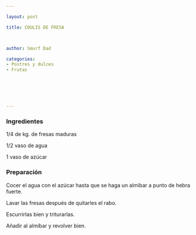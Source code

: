 ```yaml
---

layout: post

title: COULIS DE FRESA



author: Smurf Dad

categories:
- Postres y dulces
- Frutas






---
```


<h3>Ingredientes</h3>

1/4 de kg. de fresas maduras

1/2 vaso de agua

1 vaso de azúcar

<h3>Preparación</h3>

Cocer el agua con el azúcar hasta que se haga un almíbar a punto de hebra fuerte.

Lavar las fresas después de quitarles el rabo.

Escurrirlas bien y triturarlas.

Añadir al almíbar y revolver bien.

